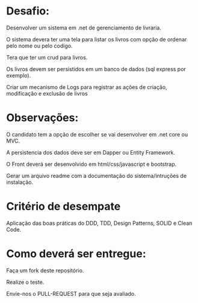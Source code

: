 # Desafio:

Desenvolver um sistema em .net de gerenciamento de livraria.

O sistema devera ter uma tela para listar os livros com opção de ordenar pelo nome ou pelo codigo.

Tera que ter um crud para livros.

Os livros devem ser persistidos em um banco de dados (sql express por exemplo).

Criar um mecanismo de Logs para registrar as ações de criação, modificação e exclusão de livros


# Observações:

O candidato tem a opção de escolher se vai desenvolver em .net core ou MVC.

A persistencia dos dados deve ser em Dapper ou Entity Framework.

O Front deverá ser desenvolvido em html/css/javascript e bootstrap.

Gerar um arquivo readme com a documentação do sistema/intruções de instalação.


# Critério de desempate

Aplicação das boas práticas do DDD, TDD, Design Patterns, SOLID e Clean Code.

# Como deverá ser entregue:

Faça um fork deste repositório.

Realize o teste.

Envie-nos o PULL-REQUEST para que seja avaliado.
